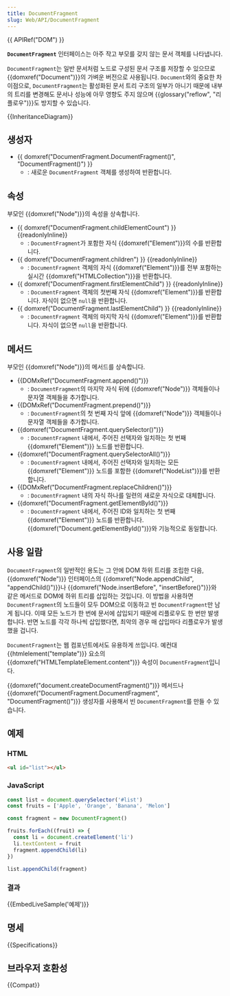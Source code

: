 ```yaml
---
title: DocumentFragment
slug: Web/API/DocumentFragment
---
```

{{ APIRef("DOM") }}

**`DocumentFragment`** 인터페이스는 아주 작고 부모를 갖지 않는 문서 객체를 나타냅니다.

`DocumentFragment`는 일반 문서처럼 노드로 구성된 문서 구조를 저장할 수 있으므로 {{domxref("Document")}}의 가벼운 버전으로 사용됩니다. `Document`와의 중요한 차이점으로, `DocumentFragment`는 활성화된 문서 트리 구조의 일부가 아니기 때문에 내부의 트리를 변경해도 문서나 성능에 아무 영향도 주지 않으며 {{glossary("reflow", "리플로우")}}도 방지할 수 있습니다.

{{InheritanceDiagram}}

## 생성자

- {{ domxref("DocumentFragment.DocumentFragment()", "DocumentFragment()") }}
  - : 새로운 `DocumentFragment` 객체를 생성하여 반환합니다.

## 속성

부모인 {{domxref("Node")}}의 속성을 상속합니다.

- {{ domxref("DocumentFragment.childElementCount") }} {{readonlyInline}}
  - : `DocumentFragment`가 포함한 자식 {{domxref("Element")}}의 수를 반환합니다.
- {{ domxref("DocumentFragment.children") }} {{readonlyInline}}
  - : `DocumentFragment` 객체의 자식 {{domxref("Element")}}를 전부 포함하는 실시간 {{domxref("HTMLCollection")}}을 반환합니다.
- {{ domxref("DocumentFragment.firstElementChild") }} {{readonlyInline}}
  - : `DocumentFragment` 객체의 첫번째 자식 {{domxref("Element")}}를 반환합니다. 자식이 없으면 `null`을 반환합니다.
- {{ domxref("DocumentFragment.lastElementChild") }} {{readonlyInline}}
  - : `DocumentFragment` 객체의 마지막 자식 {{domxref("Element")}}를 반환합니다. 자식이 없으면 `null`을 반환합니다.

## 메서드

부모인 {{domxref("Node")}}의 메서드를 상속합니다.

- {{DOMxRef("DocumentFragment.append()")}}
  - : `DocumentFragment`의 마지막 자식 뒤에 {{domxref("Node")}} 객체들이나 문자열 객체들을 추가합니다.
- {{DOMxRef("DocumentFragment.prepend()")}}
  - : `DocumentFragment`의 첫 번째 자식 앞에 {{domxref("Node")}} 객체들이나 문자열 객체들을 추가합니다.
- {{domxref("DocumentFragment.querySelector()")}}
  - : `DocumentFragment` 내에서, 주어진 선택자와 일치하는 첫 번째 {{domxref("Element")}} 노드를 반환합니다.
- {{domxref("DocumentFragment.querySelectorAll()")}}
  - : `DocumentFragment` 내에서, 주어진 선택자와 일치하는 모든 {{domxref("Element")}} 노드를 포함한 {{domxref("NodeList")}}를 반환합니다.
- {{DOMxRef("DocumentFragment.replaceChildren()")}}
  - : `DocumentFragment` 내의 자식 하나를 일련의 새로운 자식으로 대체합니다.
- {{domxref("DocumentFragment.getElementById()")}}
  - : `DocumentFragment` 내에서, 주어진 ID와 일치하는 첫 번째 {{domxref("Element")}} 노드를 반환합니다. {{domxref("Document.getElementById()")}}와 기능적으로 동일합니다.

## 사용 일람

`DocumentFragment`의 일반적인 용도는 그 안에 DOM 하위 트리를 조립한 다음, {{domxref("Node")}} 인터페이스의 {{domxref("Node.appendChild", "appendChild()")}}나 {{domxref("Node.insertBefore", "insertBefore()")}}와 같은 메서드로 DOM에 하위 트리를 삽입하는 것입니다. 이 방법을 사용하면 `DocumentFragment`의 노드들이 모두 DOM으로 이동하고 빈 `DocumentFragment`만 남게 됩니다. 이때 모든 노드가 한 번에 문서에 삽입되기 때문에 리플로우도 한 번만 발생합니다. 반면 노드를 각각 하나씩 삽입했다면, 최악의 경우 매 삽입마다 리플로우가 발생했을 겁니다.

`DocumentFragment`는 웹 컴포넌트에서도 유용하게 쓰입니다. 예컨대 {{htmlelement("template")}} 요소의 {{domxref("HTMLTemplateElement.content")}} 속성이 `DocumentFragment`입니다.

{{domxref("document.createDocumentFragment()")}} 메서드나 {{domxref("DocumentFragment.DocumentFragment", "DocumentFragment()")}} 생성자를 사용해서 빈 `DocumentFragment`를 만들 수 있습니다.

## 예제

### HTML

```html
<ul id="list"></ul>
```

### JavaScript

```js
const list = document.querySelector('#list')
const fruits = ['Apple', 'Orange', 'Banana', 'Melon']

const fragment = new DocumentFragment()

fruits.forEach((fruit) => {
  const li = document.createElement('li')
  li.textContent = fruit
  fragment.appendChild(li)
})

list.appendChild(fragment)
```

### 결과

{{EmbedLiveSample('예제')}}

## 명세

{{Specifications}}

## 브라우저 호환성

{{Compat}}
